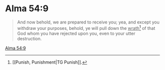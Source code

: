 # Alma 54:9

> And now behold, we are prepared to receive you; yea, and except you withdraw your purposes, behold, ye will pull down the <u>wrath</u>[^a] of that God whom you have rejected upon you, even to your utter destruction.

[Alma 54:9](https://www.churchofjesuschrist.org/study/scriptures/bofm/alma/54?lang=eng&id=p9#p9)


[^a]: [[Punish, Punishment|TG Punish]].  

